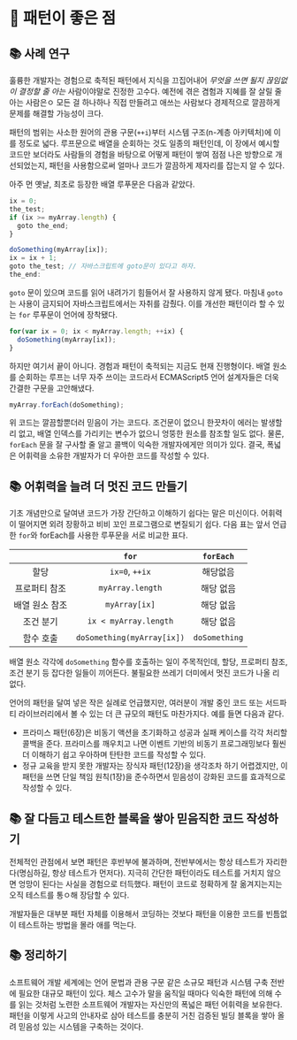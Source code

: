 # 🌈 패턴이 좋은 점

## 📚 사례 연구
훌륭한 개발자는 경험으로 축적된 패턴에서 지식을 끄집어내어 *무엇을 쓰면 될지 끊임없이 결정할 줄 아는* 사람이야말로 진정한 고수다. 예전에 겪은 겸험과 지혜를 잘 살릴 줄 아는 사람은ㅇ 모든 걸 하나하나 직접 만들려고 애쓰는 사람보다 경제적으로 깔끔하게 문제를 해결할 가능성이 크다.   

패턴의 범위는 사소한 원어의 관용 구문(`++i`)부터 시스템 구조(n-계층 아키텍처)에 이를 정도로 넓다. 루프문으로 배열을 순회하는 것도 일종의 패턴인데, 이 장에서 예시할 코드만 보더라도 사람들의 경험을 바탕으로 어떻게 패턴이 쌓여 점점 나은 방향으로 개선되었는지, 패턴을 사용함으로써 얼마나 코드가 깔끔하게 제자리를 잡는지 알 수 있다.   

아주 먼 옛날, 최초로 등장한 배열 루푸문은 다음과 같았다.

```js
ix = 0;
the_test;
if (ix >= myArray.length) {
  goto the_end;
}

doSomething(myArray[ix]);
ix = ix + 1;
goto the_test; // 자바스크립트에 goto문이 있다고 하자.
the_end:
```

`goto` 문이 있으며 코드를 읽어 내려가기 힘들어서 잘 사용하지 않게 됐다. 마침내 `goto`는 사용이 금지되어 자바스크립트에서는 자취를 감췄다. 이를 개선한 패턴이라 할 수 있는 `for` 루푸문이 언어에 장착됐다.

```js
for(var ix = 0; ix < myArray.length; ++ix) {
  doSomething(myArray[ix]);
}
```

하지만 여기서 끝이 아니다. 경험과 패턴이 축적되는 지금도 현재 진행형이다. 배열 원소를 순회하는 루프는 너무 자주 쓰이는 코드라서 ECMAScript5 언어 설계자들은 더욱 간결한 구문을 고안해냈다.

```js
myArray.forEach(doSomething);
```

위 코드는 깔끔할뿐더러 믿음이 가는 코드다. 조건문이 없으니 한끗차이 에러는 발생할 리 없고, 배열 인덱스를 가리키는 변수가 없으니 엉뚱한 원소를 참조할 일도 없다. 물론, `forEach` 문을 잘 구사할 줄 알고 콜백이 익숙한 개발자에게만 의미가 있다. 결국, 폭넓은 어휘력을 소유한 개발자가 더 우아한 코드를 작성할 수 있다.

## 📚 어휘력을 늘려 더 멋진 코드 만들기
기초 개념만으로 달여낸 코드가 가장 간단하고 이해하기 쉽다는 말은 미신이다. 어휘력이 떨어지면 외려 장황하고 비비 꼬인 프로그램으로 변질되기 쉽다. 다음 표는 앞서 언급한 `for`와 forEach를 사용한 루푸문을 서로 비교한 표다.

||`for`|`forEach`|
|:---:|:---:|:---:|
|할당|`ix=0`, `++ix`| 해당없음 |
|프로퍼티 참조|`myArray.length`|해당 없음|
|배열 원소 참조|`myArray[ix]`|해당 없음|
|조건 분기|`ix < myArray.length` |해당 없음|
|함수 호출|`doSomething(myArray[ix])`|`doSomething`|

배열 원소 각각에 `doSomething` 함수를 호출하는 일이 주목적인데, 할당, 프로퍼티 참조, 조건 분기 등 잡다한 일들이 끼어든다. 불필요한 쓰레기 더미에서 멋진 코드가 나올 리 없다.   

언어의 패턴을 달여 넣은 작은 실례로 언급했지만, 여러분이 개발 중인 코드 또는 서드파티 라이브러리에서 볼 수 있는 더 큰 규모의 패턴도 마찬가지다. 예를 들면 다음과 같다.
- 프라미스 패턴(6장)은 비동기 액션을 초기화하고 성공과 실패 케이스를 각각 처리할 콜백을 준다. 프라미스를 깨우치고 나면 이벤트 기반의 비동기 프로그래밍보다 훨씬 더 이해하기 쉽고 우아하며 탄탄한 코드를 작성할 수 있다.
- 정규 교육을 받지 못한 개발자는 장식자 패턴(12장)을 생각조차 하기 어렵겠지만, 이 패턴을 쓰면 단일 책임 원칙(1장)을 준수하면서 믿음성이 강화된 코드를 효과적으로 작성할 수 있다.

## 📚 잘 다듬고 테스트한 블록을 쌓아 믿음직한 코드 작성하기
전체적인 관점에서 보면 패턴은 후반부에 불과하며, 전반부에서는 항상 테스트가 자리한다(명심하길, 항상 테스트가 먼저다). 지극히 간단한 패턴이라도 테스트를 거치지 않으면 엉망이 된다는 사실을 경험으로 터득했다. 패턴이 코드로 정확하게 잘 옮겨지는지는 오직 테스트를 통ㅇ해 장담할 수 있다.   

개발자들은 대부분 패턴 자체를 이용해서 코딩하는 것보다 패턴을 이용한 코드를 빈틈없이 테스트하는 방법을 몰라 애를 먹는다.

## 📚 정리하기
소프트웨어 개발 세계에는 언어 문법과 관용 구문 같은 소규모 패턴과 시스템 구축 전반에 필요한 대규모 패턴이 있다. 체스 고수가 말을 움직일 때마다 익숙한 패턴에 의해 수를 읽는 것처럼 노련한 소프트웨어 개발자는 자신만의 폭넓은 패턴 어휘력을 보유한다. 패턴을 이렇게 사고의 안내자로 삼아 테스트를 충분히 거친 검증된 빌딩 블록을 쌓아 올려 믿음성 있는 시스템을 구축하는 것이다.
